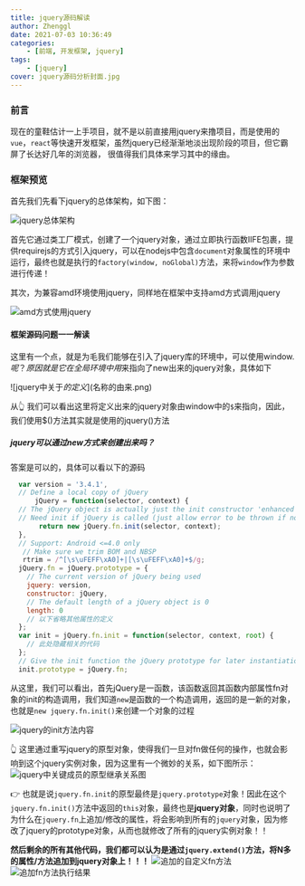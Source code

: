 ```yaml
---
title: jquery源码解读
author: Zhenggl
date: 2021-07-03 10:36:49
categories:
    - [前端, 开发框架, jquery]
tags:
    - [jquery]
cover: jquery源码分析封面.jpg
---
```


### 前言
现在的童鞋估计一上手项目，就不是以前直接用jquery来撸项目，而是使用的`vue`，`react`等快速开发框架，虽然jquery已经渐渐地淡出现阶段的项目，但它霸屏了长达好几年的浏览器，
很值得我们具体来学习其中的缘由。

### 框架预览
首先我们先看下jquery的总体架构，如下图：

![jquery总体架构](jquery整体框架图.png)

首先它通过类工厂模式，创建了一个jquery对象，通过立即执行函数IIFE包裹，提供requirejs的方式引入jquery，可以在nodejs中包含`document`对象属性的环境中运行，最终也就是执行的`factory(window, noGlobal)`方法，来将`window`作为参数进行传递！

其次，为兼容amd环境使用jquery，同样地在框架中支持amd方式调用jquery

![amd方式使用jquery](amd方式使用jquery.png)

#### 框架源码问题一一解读

这里有一个点，就是为毛我们能够在引入了jquery库的环境中，可以使用window.$呢？原因就是它在全局环境中用$来指向了new出来的jquery对象，具体如下

![jquery中关于$的定义]($名称的由来.png)

从👆 我们可以看出这里将定义出来的jquery对象由window中的`$`来指向，因此，我们使用$()方法其实就是使用的jquery()方法

##### jquery可以通过new方式来创建出来吗？
答案是可以的，具体可以看以下的源码

```javascript
  var version = '3.4.1',
  // Define a local copy of jQuery
      jQuery = function(selector, context) {
  // The jQuery object is actually just the init constructor 'enhanced'
  // Need init if jQuery is called (just allow error to be thrown if not included)
       return new jQuery.fn.init(selector, context);
  },
  // Support: Android <=4.0 only
   // Make sure we trim BOM and NBSP
   rtrim = /^[\s\uFEFF\xA0]+|[\s\uFEFF\xA0]+$/g;
  jQuery.fn = jQuery.prototype = {
  	// The current version of jQuery being used
    jquery: version,
    constructor: jQuery,
    // The default length of a jQuery object is 0
    length: 0
    // 以下省略其他属性的定义
  };
  var init = jQuery.fn.init = function(selector, context, root) {
  	// 此处隐藏相关的代码
  };
  // Give the init function the jQuery prototype for later instantiation
  init.prototype = jQuery.fn;
```
从这里，我们可以看出，首先jQuery是一函数，该函数返回其函数内部属性fn对象的init的构造调用，我们知道`new`是函数的一个构造调用，返回的是一新的对象，也就是`new jquery.fn.init()`来创建一个对象的过程

![jquery的init方法内容](jquery的init方法内容.png)

:point_up_2: 这里通过重写jquery的原型对象，使得我们一旦对fn做任何的操作，也就会影响到这个jquery实例对象，因为这里有一个微妙的关系，如下图所示：
![jquery中关键成员的原型继承关系图](jquery中关键成员的原型继承关系图.png)

:point_right: 也就是说`jquery.fn.init`的原型最终是`jquery.prototype`对象！因此在这个`jquery.fn.init()`方法中返回的`this`对象，最终也是**jquery对象**，同时也说明了为什么在`jquery.fn`上追加/修改的属性，将会影响到所有的`jquery`对象，因为修改了jquery的prototype对象，从而也就修改了所有的jquery实例对象！！

**然后剩余的所有其他代码，我们都可以认为是通过`jquery.extend()`方法，将N多的属性/方法追加到jquery对象上！！！**
![追加的自定义fn方法](追加的自定义fn方法.png)
![追加fn方法执行结果](追加fn方法执行结果.png)